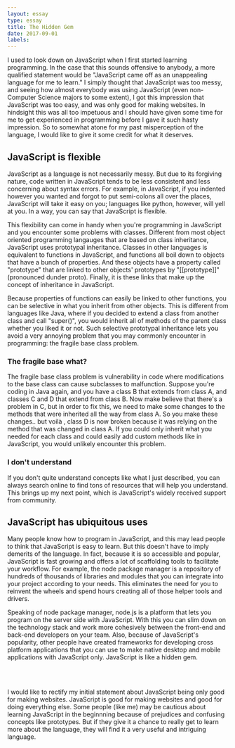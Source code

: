 ```yaml
---
layout: essay
type: essay
title: The Hidden Gem
date: 2017-09-01
labels:
---
```


I used to look down on JavaScript when I first started learning programming. In the case that this sounds offensive to anybody, a more qualified statement would be "JavaScript came off as an unappealing language for me to learn." I simply thought that JavaScript was too messy, and seeing how almost everybody was using JavaScript (even non-Computer Science majors to some extent), I got this impression that JavaScript was too easy, and was only good for making websites. In hindsight this was all too impetuous and I should have given some time for me to get experienced in programming before I gave it such hasty impression. So to somewhat atone for my past misperception of the language, I would like to give it some credit for what it deserves.

<h2>JavaScript is flexible</h2>

JavaScript as a language is not necessarily messy. But due to its forgiving nature, code written in JavaScript tends to be less consistent and less concerning about syntax errors. For example, in JavaScript, if you indented however you wanted and forgot to put semi-colons all over the places, JavaScript will take it easy on you; languages like python, however, will yell at you. In a way, you can say that JavaScript is flexible.

This flexibility can come in handy when you're programming in JavaScript and you encounter some problems with classes. Different from most object oriented programming langauges that are based on class inheritance, JavaScript uses prototypal inheritance. Classes in other languages is equivalent to functions in JavaScript, and functions all boil down to objects that have a bunch of properties. And these objects have a property called "prototype" that are linked to other objects' prototypes by "[[prototype]]" (pronounced dunder proto). Finally, it is these links that make up the concept of inheritance in JavaScript.

Because properties of functions can easily be linked to other functions, you can be selective in what you inherit from other objects. This is different from languages like Java, where if you decided to extend a class from another class and call "super()", you would inherit all of methods of the parent class whether you liked it or not. Such selective prototypal inheritance lets you avoid a very annoying problem that you may commonly encounter in programming: the fragile base class problem.

<h3>The fragile base what?</h3>

The fragile base class problem is vulnerability in code where modifications to the base class can cause subclasses to malfunction. Suppose you're coding in Java again, and you have a class B that extends from class A, and classes C and D that extend from class B. Now make believe that there's a problem in C, but in order to fix this, we need to make some changes to the methods that were inherited all the way from class A. So you make these changes.. but voilà , class D is now broken because it was relying on the method that was changed in class A. If you could only inherit what you needed for each class and could easily add custom methods like in JavaScript, you would unlikely encounter this problem. 

<h3>I don't understand</h3>

If you don't quite understand concepts like what I just described, you can always search online to find tons of resources that will help you understand. This brings up my next point, which is JavaScript's widely received support from community.

<h2>JavaScript has ubiquitous uses</h2>

Many people know how to program in JavaScript, and this may lead people to think that JavaScript is easy to learn. But this doesn't have to imply demerits of the language. In fact, because it is so accessible and popular, JavaScript is fast growing and offers a lot of scaffolding tools to facilitate your workflow. For example, the node package manager is a repository of hundreds of thousands of libraries and modules that you can integrate into your project according to your needs. This eliminates the need for you to reinvent the wheels and spend hours creating all of those helper tools and drivers.

Speaking of node package manager, node.js is a platform that lets you program on the server side with JavaScript. With this you can slim down on the technology stack and work more cohesively between the front-end and back-end developers on your team. Also, because of JavaScript's popularity, other people have created frameworks for developing cross platform applications that you can use to make native desktop and mobile applications with JavaScript only. 
JavaScript is like a hidden gem.

<br><br>

I would like to rectify my initial statement about JavaScript being only good for making websites. JavaScript is good for making websites and good for doing everything else. Some people (like me) may be cautious about learning JavaScript in the beginnning because of prejudices and confusing concepts like prototypes. But if they give it a chance to really get to learn more about the language, they will find it a very useful and intriguing language.
